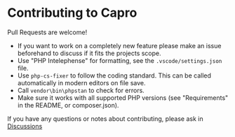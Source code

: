 # Contributing to Capro

Pull Requests are welcome!


- If you want to work on a completely new feature please make an issue beforehand to discuss if it fits the projects scope.
- Use "PHP Intelephense" for formatting, see the `.vscode/settings.json` file.
- Use `php-cs-fixer` to follow the coding standard. This can be called automatically in modern editors on file save.
- Call `vendor\bin\phpstan` to check for errors.
- Make sure it works with all supported PHP versions (see "Requirements" in the README, or composer.json).

If you have any questions or notes about contributing, please ask in [Discussions](https://github.com/xy2z/capro/discussions)
